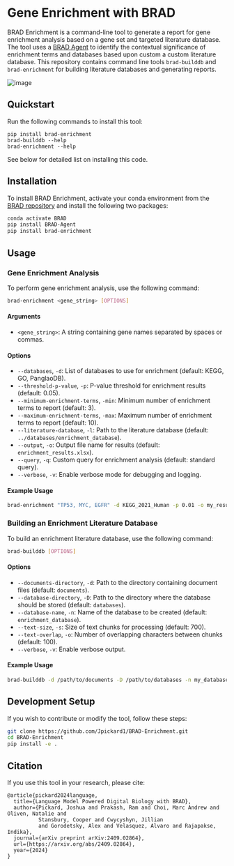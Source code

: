 # Gene Enrichment with BRAD

BRAD Enrichment is a command-line tool to generate a report for gene enrichment analysis based on a gene set and targeted literature database. The tool uses a [BRAD Agent](https://github.com/Jpickard1/BRAD) to identify the contextual significance of enrichment terms and databases based upon custom a custom literature database. This repository contains command line tools `brad-builddb` and `brad-enrichment` for building literature databases and generating reports.

![image](https://github.com/user-attachments/assets/bcab41bf-d57e-4aec-ad95-0aab14a81969)

## Quickstart
Run the following commands to install this tool:
```
pip install brad-enrichment
brad-builddb --help
brad-enrichment --help
```
See below for detailed list on installing this code.

## Installation
To install BRAD Enrichment, activate your conda environment from the [BRAD repository](https://github.com/Jpickard1/BRAD) and install the following two packages:
```sh
conda activate BRAD
pip install BRAD-Agent
pip install brad-enrichment
```

## Usage
### Gene Enrichment Analysis
To perform gene enrichment analysis, use the following command:

```sh
brad-enrichment <gene_string> [OPTIONS]
```

#### Arguments
- `<gene_string>`: A string containing gene names separated by spaces or commas.

#### Options
- `--databases`, `-d`: List of databases to use for enrichment (default: KEGG, GO, PanglaoDB).
- `--threshold-p-value`, `-p`: P-value threshold for enrichment results (default: 0.05).
- `--minimum-enrichment-terms`, `-min`: Minimum number of enrichment terms to report (default: 3).
- `--maximum-enrichment-terms`, `-max`: Maximum number of enrichment terms to report (default: 10).
- `--literature-database`, `-l`: Path to the literature database (default: `../databases/enrichment_database`).
- `--output`, `-o`: Output file name for results (default: `enrichment_results.xlsx`).
- `--query`, `-q`: Custom query for enrichment analysis (default: standard query).
- `--verbose`, `-v`: Enable verbose mode for debugging and logging.

#### Example Usage
```sh
brad-enrichment "TP53, MYC, EGFR" -d KEGG_2021_Human -p 0.01 -o my_results.xlsx
```

### Building an Enrichment Literature Database
To build an enrichment literature database, use the following command:

```sh
brad-builddb [OPTIONS]
```

#### Options
- `--documents-directory`, `-d`: Path to the directory containing document files (default: `documents`).
- `--database-directory`, `-D`: Path to the directory where the database should be stored (default: `databases`).
- `--database-name`, `-n`: Name of the database to be created (default: `enrichment_database`).
- `--text-size`, `-s`: Size of text chunks for processing (default: 700).
- `--text-overlap`, `-o`: Number of overlapping characters between chunks (default: 100).
- `--verbose`, `-v`: Enable verbose output.

#### Example Usage
```sh
brad-builddb -d /path/to/documents -D /path/to/databases -n my_database -s 500 -o 50 -v
```

## Development Setup
If you wish to contribute or modify the tool, follow these steps:

```sh
git clone https://github.com/Jpickard1/BRAD-Enrichment.git
cd BRAD-Enrichment
pip install -e .
```

## Citation
If you use this tool in your research, please cite:

```
@article{pickard2024language,
  title={Language Model Powered Digital Biology with BRAD},
  author={Pickard, Joshua and Prakash, Ram and Choi, Marc Andrew and Oliven, Natalie and
          Stansbury, Cooper and Cwycyshyn, Jillian
          and Gorodetsky, Alex and Velasquez, Alvaro and Rajapakse, Indika},
  journal={arXiv preprint arXiv:2409.02864},
  url={https://arxiv.org/abs/2409.02864},
  year={2024}
}
```
